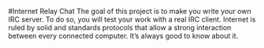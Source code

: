 #Internet Relay Chat
The goal of this project is to make you write your own IRC server. To do so, you will test your work with a real IRC client. Internet is ruled by solid and standards protocols that allow a strong interaction between every connected computer. It’s always good to know about it.
